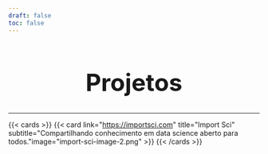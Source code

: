 ```yaml
---
draft: false
toc: false
---
```


<div style="text-align: center; margin-top: 2.5rem;">
  <h1 style="font-size: 3rem; font-family:Inter">Projetos</h1>
</div>

---


{{< cards >}}
  {{< card link="https://importsci.com" title="Import Sci" subtitle="Compartilhando conhecimento em data science aberto para todos."image="import-sci-image-2.png" >}}
{{< /cards >}}